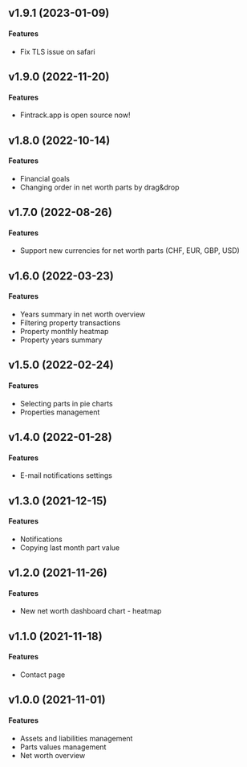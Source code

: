 ## v1.9.1 (2023-01-09)

#### Features

* Fix TLS issue on safari

## v1.9.0 (2022-11-20)

#### Features

* Fintrack.app is open source now!

## v1.8.0 (2022-10-14)

#### Features

* Financial goals
* Changing order in net worth parts by drag&drop

## v1.7.0 (2022-08-26)

#### Features

* Support new currencies for net worth parts (CHF, EUR, GBP, USD)

## v1.6.0 (2022-03-23)

#### Features

* Years summary in net worth overview
* Filtering property transactions
* Property monthly heatmap
* Property years summary

## v1.5.0 (2022-02-24)

#### Features

* Selecting parts in pie charts
* Properties management

## v1.4.0 (2022-01-28)

#### Features

* E-mail notifications settings

## v1.3.0 (2021-12-15)

#### Features

* Notifications
* Copying last month part value

## v1.2.0 (2021-11-26)

#### Features

* New net worth dashboard chart - heatmap

## v1.1.0 (2021-11-18)

#### Features

* Contact page

## v1.0.0 (2021-11-01)

#### Features

* Assets and liabilities management
* Parts values management
* Net worth overview
